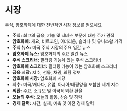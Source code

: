 # **시장**

주식, 암호화폐에 대한 전반적인 시장 정보를 얻으세요
- **주식:** 최고의 금융, 기술 및 서비스 부문에 대한 주가 견적
- **암호화폐:** 개요, 비트코인, 이더리움, 솔라나 및 유니스왑 가격
- **주식 뉴스:** 미국 주식 시장의 주요 일간 뉴스
- **암호화폐 뉴스:** 암호화폐의 주요 일간 뉴스
- **주식 스크리너:** 필터링 기능이 있는 주식 스크리너
- **암호화폐 스크리너:** 필터링 기능이 있는 암호화폐 스크리너
- **금융 시장:** 지수, 선물, 채권, 외환 정보
- **암호화폐 시장:** 암호화폐 시장
- **지수:** 미국/캐나다, 유럽, 아시아/태평양을 포함한 세계 지수
- **외환:** 주요, 소규모 및 이국적 외환 환율
- **오늘의 주식:** 오늘의 활동, 상승 및 하락
- **경제 달력:** 시간, 실제, 예측 및 이전 경제 달력
